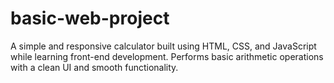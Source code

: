 # basic-web-project
A simple and responsive calculator built using HTML, CSS, and JavaScript while learning front-end development. Performs basic arithmetic operations with a clean UI and smooth functionality.

